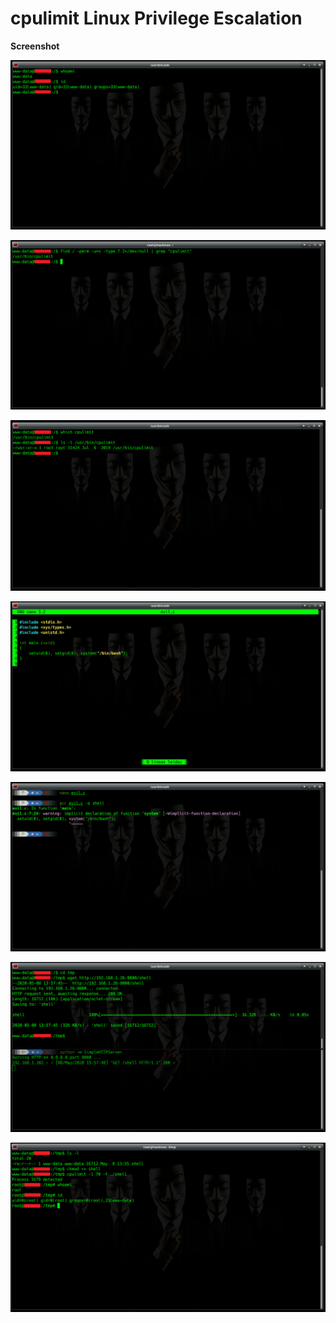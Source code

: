 # cpulimit Linux Privilege Escalation

**Screenshot**

![](/screenshot/1.png)

![](/screenshot/2.png)

![](/screenshot/3.png)

![](/screenshot/4.png)

![](/screenshot/5.png)

![](/screenshot/6.png)

![](/screenshot/7.png)
